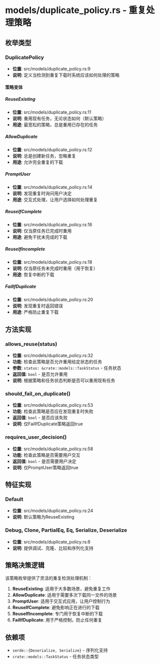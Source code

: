 # models/duplicate_policy.rs - 重复处理策略

## 枚举类型

### DuplicatePolicy
- **位置**: src/models/duplicate_policy.rs:9
- **说明**: 定义当检测到重复下载时系统应该如何处理的策略

#### 策略变体

##### ReuseExisting
- **位置**: src/models/duplicate_policy.rs:11
- **说明**: 重用现有任务，无论状态如何（默认策略）
- **用途**: 最宽松的策略，总是重用已存在的任务

##### AllowDuplicate
- **位置**: src/models/duplicate_policy.rs:12
- **说明**: 总是创建新任务，忽略重复
- **用途**: 允许完全重复的下载

##### PromptUser
- **位置**: src/models/duplicate_policy.rs:14
- **说明**: 发现重复时询问用户决定
- **用途**: 交互式处理，让用户选择如何处理重复

##### ReuseIfComplete
- **位置**: src/models/duplicate_policy.rs:16
- **说明**: 仅当原任务已完成时重用
- **用途**: 避免干扰未完成的下载

##### ReuseIfIncomplete
- **位置**: src/models/duplicate_policy.rs:18
- **说明**: 仅当原任务未完成时重用（用于恢复）
- **用途**: 恢复中断的下载

##### FailIfDuplicate
- **位置**: src/models/duplicate_policy.rs:20
- **说明**: 发现重复时返回错误
- **用途**: 严格防止重复下载

## 方法实现

### allows_reuse(status)
- **位置**: src/models/duplicate_policy.rs:32
- **功能**: 检查此策略是否允许重用给定状态的任务
- **参数**: `status: &crate::models::TaskStatus` - 任务状态
- **返回值**: `bool` - 是否允许重用
- **说明**: 根据策略和任务状态判断是否可以重用现有任务

### should_fail_on_duplicate()
- **位置**: src/models/duplicate_policy.rs:53
- **功能**: 检查此策略是否应在发现重复时失败
- **返回值**: `bool` - 是否应该失败
- **说明**: 仅FailIfDuplicate策略返回true

### requires_user_decision()
- **位置**: src/models/duplicate_policy.rs:58
- **功能**: 检查此策略是否需要用户交互
- **返回值**: `bool` - 是否需要用户决定
- **说明**: 仅PromptUser策略返回true

## 特征实现

### Default
- **位置**: src/models/duplicate_policy.rs:24
- **说明**: 默认策略为ReuseExisting

### Debug, Clone, PartialEq, Eq, Serialize, Deserialize
- **位置**: src/models/duplicate_policy.rs:8
- **说明**: 提供调试、克隆、比较和序列化支持

## 策略决策逻辑

该策略枚举提供了灵活的重复检测处理机制：

1. **ReuseExisting**: 适用于大多数场景，避免重复工作
2. **AllowDuplicate**: 适用于需要多次下载同一文件的场景
3. **PromptUser**: 适用于交互式应用，让用户控制行为
4. **ReuseIfComplete**: 避免影响正在进行的下载
5. **ReuseIfIncomplete**: 专门用于恢复中断的下载
6. **FailIfDuplicate**: 用于严格控制，防止任何重复

## 依赖项

- `serde::{Deserialize, Serialize}` - 序列化支持
- `crate::models::TaskStatus` - 任务状态类型